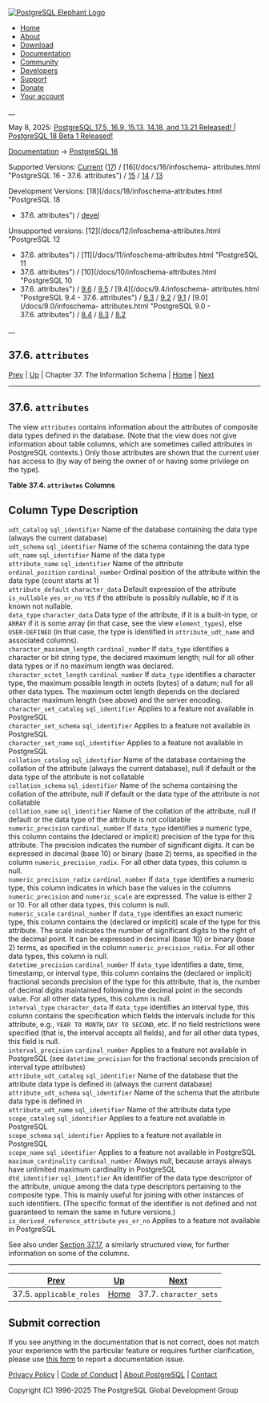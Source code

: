[ ![PostgreSQL Elephant Logo](/media/img/about/press/elephant.png) ](/)

  * [Home](/ "Home")
  * [About](/about/ "About")
  * [Download](/download/ "Download")
  * [Documentation](/docs/ "Documentation")
  * [Community](/community/ "Community")
  * [Developers](/developer/ "Developers")
  * [Support](/support/ "Support")
  * [Donate](/about/donate/ "Donate")
  * [Your account](/account/ "Your account")

__

May 8, 2025: [ PostgreSQL 17.5, 16.9, 15.13, 14.18, and 13.21 Released! ](/about/news/postgresql-175-169-1513-1418-and-1321-released-3072/) | [ PostgreSQL 18 Beta 1 Released! ](/about/news/postgresql-18-beta-1-released-3070/)

[Documentation](/docs/ "Documentation") -> [PostgreSQL
16](/docs/16/index.html)

Supported Versions: [Current](/docs/current/infoschema-attributes.html
"PostgreSQL 17 - 37.6. attributes") ([17](/docs/17/infoschema-attributes.html
"PostgreSQL 17 - 37.6. attributes")) / [16](/docs/16/infoschema-
attributes.html "PostgreSQL 16 - 37.6. attributes") /
[15](/docs/15/infoschema-attributes.html "PostgreSQL 15 - 37.6. attributes") /
[14](/docs/14/infoschema-attributes.html "PostgreSQL 14 - 37.6. attributes") /
[13](/docs/13/infoschema-attributes.html "PostgreSQL 13 - 37.6. attributes")

Development Versions: [18](/docs/18/infoschema-attributes.html "PostgreSQL 18
- 37.6. attributes") / [devel](/docs/devel/infoschema-attributes.html
"PostgreSQL devel - 37.6. attributes")

Unsupported versions: [12](/docs/12/infoschema-attributes.html "PostgreSQL 12
- 37.6. attributes") / [11](/docs/11/infoschema-attributes.html "PostgreSQL 11
- 37.6. attributes") / [10](/docs/10/infoschema-attributes.html "PostgreSQL 10
- 37.6. attributes") / [9.6](/docs/9.6/infoschema-attributes.html "PostgreSQL
9.6 - 37.6. attributes") / [9.5](/docs/9.5/infoschema-attributes.html
"PostgreSQL 9.5 - 37.6. attributes") / [9.4](/docs/9.4/infoschema-
attributes.html "PostgreSQL 9.4 - 37.6. attributes") /
[9.3](/docs/9.3/infoschema-attributes.html "PostgreSQL 9.3 -
37.6. attributes") / [9.2](/docs/9.2/infoschema-attributes.html "PostgreSQL
9.2 - 37.6. attributes") / [9.1](/docs/9.1/infoschema-attributes.html
"PostgreSQL 9.1 - 37.6. attributes") / [9.0](/docs/9.0/infoschema-
attributes.html "PostgreSQL 9.0 - 37.6. attributes") /
[8.4](/docs/8.4/infoschema-attributes.html "PostgreSQL 8.4 -
37.6. attributes") / [8.3](/docs/8.3/infoschema-attributes.html "PostgreSQL
8.3 - 37.6. attributes") / [8.2](/docs/8.2/infoschema-attributes.html
"PostgreSQL 8.2 - 37.6. attributes")

__

37.6. `attributes`  
---  
[Prev](infoschema-applicable-roles.html "37.5. applicable_roles")  | [Up](information-schema.html "Chapter 37. The Information Schema") | Chapter 37. The Information Schema | [Home](index.html "PostgreSQL 16.9 Documentation") |  [Next](infoschema-character-sets.html "37.7. character_sets")  
  
* * *

## 37.6. `attributes` #

The view `attributes` contains information about the attributes of composite
data types defined in the database. (Note that the view does not give
information about table columns, which are sometimes called attributes in
PostgreSQL contexts.) Only those attributes are shown that the current user
has access to (by way of being the owner of or having some privilege on the
type).

**Table  37.4. `attributes` Columns**

Column Type Description  
---  
`udt_catalog` `sql_identifier` Name of the database containing the data type
(always the current database)  
`udt_schema` `sql_identifier` Name of the schema containing the data type  
`udt_name` `sql_identifier` Name of the data type  
`attribute_name` `sql_identifier` Name of the attribute  
`ordinal_position` `cardinal_number` Ordinal position of the attribute within
the data type (count starts at 1)  
`attribute_default` `character_data` Default expression of the attribute  
`is_nullable` `yes_or_no` `YES` if the attribute is possibly nullable, `NO` if
it is known not nullable.  
`data_type` `character_data` Data type of the attribute, if it is a built-in
type, or `ARRAY` if it is some array (in that case, see the view
`element_types`), else `USER-DEFINED` (in that case, the type is identified in
`attribute_udt_name` and associated columns).  
`character_maximum_length` `cardinal_number` If `data_type` identifies a
character or bit string type, the declared maximum length; null for all other
data types or if no maximum length was declared.  
`character_octet_length` `cardinal_number` If `data_type` identifies a
character type, the maximum possible length in octets (bytes) of a datum; null
for all other data types. The maximum octet length depends on the declared
character maximum length (see above) and the server encoding.  
`character_set_catalog` `sql_identifier` Applies to a feature not available in
PostgreSQL  
`character_set_schema` `sql_identifier` Applies to a feature not available in
PostgreSQL  
`character_set_name` `sql_identifier` Applies to a feature not available in
PostgreSQL  
`collation_catalog` `sql_identifier` Name of the database containing the
collation of the attribute (always the current database), null if default or
the data type of the attribute is not collatable  
`collation_schema` `sql_identifier` Name of the schema containing the
collation of the attribute, null if default or the data type of the attribute
is not collatable  
`collation_name` `sql_identifier` Name of the collation of the attribute, null
if default or the data type of the attribute is not collatable  
`numeric_precision` `cardinal_number` If `data_type` identifies a numeric
type, this column contains the (declared or implicit) precision of the type
for this attribute. The precision indicates the number of significant digits.
It can be expressed in decimal (base 10) or binary (base 2) terms, as
specified in the column `numeric_precision_radix`. For all other data types,
this column is null.  
`numeric_precision_radix` `cardinal_number` If `data_type` identifies a
numeric type, this column indicates in which base the values in the columns
`numeric_precision` and `numeric_scale` are expressed. The value is either 2
or 10. For all other data types, this column is null.  
`numeric_scale` `cardinal_number` If `data_type` identifies an exact numeric
type, this column contains the (declared or implicit) scale of the type for
this attribute. The scale indicates the number of significant digits to the
right of the decimal point. It can be expressed in decimal (base 10) or binary
(base 2) terms, as specified in the column `numeric_precision_radix`. For all
other data types, this column is null.  
`datetime_precision` `cardinal_number` If `data_type` identifies a date, time,
timestamp, or interval type, this column contains the (declared or implicit)
fractional seconds precision of the type for this attribute, that is, the
number of decimal digits maintained following the decimal point in the seconds
value. For all other data types, this column is null.  
`interval_type` `character_data` If `data_type` identifies an interval type,
this column contains the specification which fields the intervals include for
this attribute, e.g., `YEAR TO MONTH`, `DAY TO SECOND`, etc. If no field
restrictions were specified (that is, the interval accepts all fields), and
for all other data types, this field is null.  
`interval_precision` `cardinal_number` Applies to a feature not available in
PostgreSQL (see `datetime_precision` for the fractional seconds precision of
interval type attributes)  
`attribute_udt_catalog` `sql_identifier` Name of the database that the
attribute data type is defined in (always the current database)  
`attribute_udt_schema` `sql_identifier` Name of the schema that the attribute
data type is defined in  
`attribute_udt_name` `sql_identifier` Name of the attribute data type  
`scope_catalog` `sql_identifier` Applies to a feature not available in
PostgreSQL  
`scope_schema` `sql_identifier` Applies to a feature not available in
PostgreSQL  
`scope_name` `sql_identifier` Applies to a feature not available in PostgreSQL  
`maximum_cardinality` `cardinal_number` Always null, because arrays always
have unlimited maximum cardinality in PostgreSQL  
`dtd_identifier` `sql_identifier` An identifier of the data type descriptor of
the attribute, unique among the data type descriptors pertaining to the
composite type. This is mainly useful for joining with other instances of such
identifiers. (The specific format of the identifier is not defined and not
guaranteed to remain the same in future versions.)  
`is_derived_reference_attribute` `yes_or_no` Applies to a feature not
available in PostgreSQL  
  
  

See also under [Section 37.17](infoschema-columns.html "37.17. columns"), a
similarly structured view, for further information on some of the columns.

* * *

[Prev](infoschema-applicable-roles.html "37.5. applicable_roles")  | [Up](information-schema.html "Chapter 37. The Information Schema") |  [Next](infoschema-character-sets.html "37.7. character_sets")  
---|---|---  
37.5. `applicable_roles`  | [Home](index.html "PostgreSQL 16.9 Documentation") |  37.7. `character_sets`  
  
## Submit correction

If you see anything in the documentation that is not correct, does not match
your experience with the particular feature or requires further clarification,
please use [this form](/account/comments/new/16/infoschema-attributes.html/)
to report a documentation issue.

[Privacy Policy](/about/privacypolicy) | [Code of Conduct](/about/policies/coc/) | [About PostgreSQL](/about/) | [Contact](/about/contact/)  

Copyright (C) 1996-2025 The PostgreSQL Global Development Group

